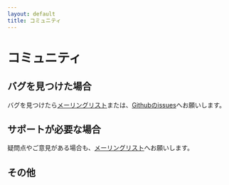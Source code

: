 ```yaml
---
layout: default
title: コミュニティ
---
```


コミュニティ
==============

バグを見つけた場合
------------------
バグを見つけたら[メーリングリスト](http://lists.sourceforge.jp/mailman/listinfo/logaling-users)または、[Githubのissues](https://github.com/logaling/logaling-command/issues)へお願いします。


サポートが必要な場合
--------------------
疑問点やご意見がある場合も、[メーリングリスト](http://lists.sourceforge.jp/mailman/listinfo/logaling-users)へお願いします。


その他
------
